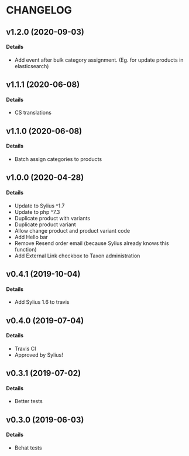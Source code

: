 # CHANGELOG

## v1.2.0 (2020-09-03)

#### Details

- Add event after bulk category assignment. (Eg. for update products in elasticsearch)

## v1.1.1 (2020-06-08)

#### Details

- CS translations

## v1.1.0 (2020-06-08)

#### Details

- Batch assign categories to products

## v1.0.0 (2020-04-28)

#### Details

- Update to Sylius ^1.7
- Update to php ^7.3
- Duplicate product with variants
- Duplicate product variant
- Allow change product and product variant code
- Add Hello bar
- Remove Resend order email (because Sylius already knows this function)
- Add External Link checkbox to Taxon administration

## v0.4.1 (2019-10-04)

#### Details

- Add Sylius 1.6 to travis

## v0.4.0 (2019-07-04)

#### Details

- Travis CI
- Approved by Sylius!

## v0.3.1 (2019-07-02)

#### Details

- Better tests

## v0.3.0 (2019-06-03)

#### Details

- Behat tests
